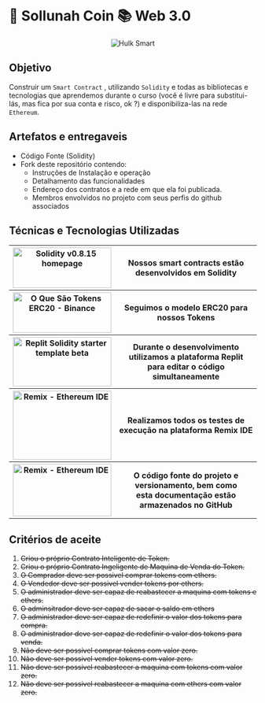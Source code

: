 # 🏦 Sollunah Coin 📚 Web 3.0

<p align="center">
  <img src="https://media.tenor.com/images/63dc70b43a949617fdfa3447868d534d/tenor.gif" alt="Hulk Smart"/>
</p>

## Objetivo
Construir um `Smart Contract` , utilizando `Solidity` e todas as bibliotecas e tecnologias que aprendemos durante o curso (você é livre para substitui-lás, mas fica por sua conta e risco, ok ?) e disponibiliza-las na rede `Ethereum`.

## Artefatos e entregaveis
* Código Fonte (Solidity)
* Fork deste repositório contendo:
    * Instruções de Instalação e operação
    * Detalhamento das funcionalidades
    * Endereço dos contratos e a rede em que ela foi publicada.
    * Membros envolvidos no projeto com seus perfis do github associados

## Técnicas e Tecnologias Utilizadas
<table>
  <tr>
    <th>
      <a href="https://docs.soliditylang.org/en/v0.8.15/">
        <img alt="Solidity v0.8.15 homepage" src="https://avantrio.xyz/blog/wp-content/uploads/2020/02/solidity-nedir.png"
             width="200" height="82">
        </img>
      </a>
    </th>
    <th>Nossos smart contracts estão desenvolvidos em Solidity </th>
  </tr>
  <tr>
    <th>
      <a href="https://www.binance.com/pt-BR/blog/all/o-que-são-tokens-erc20-421499824684902563">
        <img alt="O Que São Tokens ERC20 - Binance" src="https://investorshub.advfn.com/uimage/uploads/2018/3/21/qpusdcointelegraph2.png"
             width="200" height="82">
        </img>
      </a>
    </th>
    <th>Seguimos o modelo ERC20 para nossos Tokens</th>
  </tr>
  <tr>
    <th>
      <a href="https://replit.com/@replit/Solidity-starter-beta?v=1">
        <img alt="Replit Solidity starter template beta" src="https://members-csforall.imgix.net/members/logos/replit-logo.jpeg"
             width="200" height="100">
        </img>
      </a>
    </th>
    <th>Durante o desenvolvimento utilizamos a plataforma Replit<br>
        para editar o código simultaneamente</th>
  </tr>
  <tr>
    <th>
      <a href="https://remix.ethereum.org">
        <img alt="Remix - Ethereum IDE" src="https://res.cloudinary.com/practicaldev/image/fetch/s--hCoxxtbJ--/c_limit%2Cf_auto%2Cfl_progressive%2Cq_auto%2Cw_880/https://dev-to-uploads.s3.amazonaws.com/uploads/articles/nzb9qq93wl5fcfdp39cl.png"
             width="200" height="140">
        </img>
      </a>
    </th>
    <th>Realizamos todos os testes de execução na plataforma Remix IDE </th>
  </tr>
  <tr>
    <th>
      <a href="https://github.com">
        <img alt="Remix - Ethereum IDE" src="https://sempreupdate.com.br/wp-content/uploads/2021/08/genexus.jpg"
             width="200" height="106">
        </img>
      </a>
    </th>
    <th>O código fonte do projeto e versionamento, bem como <br>
	esta documentação estão armazenados no GitHub</th>
  </tr>
</table>

## Critérios de aceite 
1. ~~Criou o próprio Contrato Inteligente de Token.~~
2. ~~Criou o próprio Contrato Ingeligente de Maquina de Venda do Token.~~
3. ~~O Comprador deve ser possivel comprar tokens com ethers.~~
4. ~~O Vendedor deve ser possivel vender tokens por ethers.~~
5. ~~O administrador deve ser capaz de reabastecer a maquina com tokens e ethers.~~
6. ~~O adminsitrador deve ser capaz de sacar o saldo em ethers~~
7. ~~O administrador deve ser capaz de redefinir o valor dos tokens para compra.~~
8. ~~O administrador deve ser capaz de redefinir o valor dos tokens para venda.~~
9. ~~Não deve ser possivel comprar tokens com valor zero.~~
10. ~~Não deve ser possivel vender tokens com valor zero.~~
11. ~~Não deve ser possivel reabastecer a maquina com tokens com valor zero.~~
12. ~~Não deve ser possivel reabastecer a maquina com ethers com valor zero.~~

